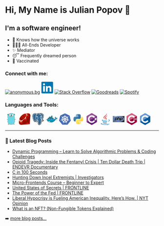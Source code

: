 # Hi, My Name is Julian Popov 👋 

## I'm a software engineer!

- 🔭 Knows how the universe works
- 🧑🏻‍💻 All-Ends Developer
- ✨ Mediator
- 😴 Frequently dreamed person
- 💉 Vaccinated

### Connect with me:

[<img alt="anonymous.bg" width="40px" src="https://static.wixstatic.com/media/fc8d9f_e1d6563ba7ce436da06dac34816eb6cc~mv2.jpeg" />][website]
[<img alt="LinkedIn" width="40px" src="https://github.com/devicons/devicon/blob/master/icons/linkedin/linkedin-original.svg" />][linkedin]
[<img alt="Stack Overflow" width="40px" src="https://avatars.githubusercontent.com/u/1393171" />][stackoverflow]
[<img alt="Goodreads" width="40px" src="https://avatars.githubusercontent.com/u/1386325" />][goodreads]
[<img alt="Spotify" width="40px" src="https://avatars.githubusercontent.com/u/251374" />][spotify]  

### Languages and Tools:

[<img alt="Go" width="40px" src="https://github.com/devicons/devicon/blob/master/icons/go/go-original.svg" />][go]
[<img alt="Ruby" width="40px" src="https://github.com/devicons/devicon/blob/master/icons/ruby/ruby-original.svg" />][ruby]
[<img alt="PostgreSQL" width="40px" src="https://github.com/devicons/devicon/blob/master/icons/postgresql/postgresql-original.svg" />][postgresql]
[<img alt="Docker" width="40px" src="https://github.com/devicons/devicon/blob/master/icons/docker/docker-original.svg" />][docker]
[<img alt="Kubernetes" width="40px" src="https://github.com/devicons/devicon/blob/master/icons/kubernetes/kubernetes-plain.svg" />][kubernetes]
[<img alt="Python" width="40px" src="https://github.com/devicons/devicon/blob/master/icons/python/python-original.svg" />][python]
[<img alt="C#" width="40px" src="https://github.com/devicons/devicon/blob/master/icons/csharp/csharp-original.svg" />][csharp]
[<img alt="Java" width="40px" src="https://github.com/devicons/devicon/blob/master/icons/java/java-original.svg" />][java]
[<img alt="PHP" width="40px" src="https://github.com/devicons/devicon/blob/master/icons/php/php-original.svg" />][php]
[<img alt="C++" width="40px" src="https://github.com/devicons/devicon/blob/master/icons/cplusplus/cplusplus-original.svg" />][cpp]
[<img alt="C" width="40px" src="https://github.com/devicons/devicon/blob/master/icons/c/c-original.svg" />][c]  

---  
  
### 📕 Latest Blog Posts

<!-- BLOG-POST-LIST:START -->
- [Dynamic Programming – Learn to Solve Algorithmic Problems &amp; Coding Challenges](https://blog.anonymous.bg/2021/11/13/dynamic-programming-learn-to-solve-algorithmic-problems-coding-challenges/)
- [Opioid Tragedy: Inside the Fentanyl Crisis | Ten Dollar Death Trip | ENDEVR Documentary](https://blog.anonymous.bg/2021/11/12/opioid-tragedy-inside-the-fentanyl-crisis-ten-dollar-death-trip-endevr-documentary/)
- [C in 100 Seconds](https://blog.anonymous.bg/2021/11/12/c-in-100-seconds/)
- [Hunting Down Incel Extremists | Investigators](https://blog.anonymous.bg/2021/11/12/hunting-down-incel-extremists-investigators/)
- [Micro-Frontends Course – Beginner to Expert](https://blog.anonymous.bg/2021/11/12/micro-frontends-course-beginner-to-expert/)
- [United States of Secrets | FRONTLINE](https://blog.anonymous.bg/2021/11/12/united-states-of-secrets-frontline/)
- [The Power of the Fed | FRONTLINE](https://blog.anonymous.bg/2021/11/12/the-power-of-the-fed-frontline/)
- [Liberal Hypocrisy is Fueling American Inequality. Here’s How. | NYT Opinion](https://blog.anonymous.bg/2021/11/12/liberal-hypocrisy-is-fueling-american-inequality-heres-how-nyt-opinion/)
- [What is an NFT? &lpar;Non-Fungible Tokens Explained&rpar;](https://blog.anonymous.bg/2021/11/12/what-is-an-nft-non-fungible-tokens-explained/)
<!-- BLOG-POST-LIST:END -->

➡️ [more blog posts...][blog]

[website]: https://anonymous.bg/
[linkedin]: https://www.linkedin.com/in/julianpopov/
[stackoverflow]: https://stackoverflow.com/users/44537/julian-popov
[goodreads]: https://www.goodreads.com/review/list/2622629-ju?shelf=read&view=covers
[spotify]: https://open.spotify.com/user/ju

[go]: https://golang.org/
[ruby]: https://www.ruby-lang.org/
[postgresql]: https://www.postgresql.org/
[docker]: https://www.docker.com/
[kubernetes]: https://kubernetes.io/
[python]: https://www.python.org/
[csharp]: https://docs.microsoft.com/en-us/dotnet/csharp/
[java]: https://www.java.com/
[php]: https://www.php.net/
[cpp]: https://isocpp.org/
[c]: https://www.iso.org/standard/74528.html

[blog]: https://blog.anonymous.bg/
